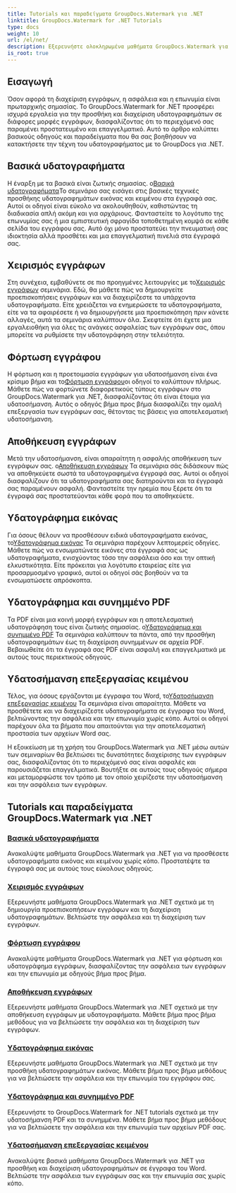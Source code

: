 ```yaml
---
title: Tutorials και παραδείγματα GroupDocs.Watermark για .NET
linktitle: GroupDocs.Watermark for .NET Tutorials
type: docs
weight: 10
url: /el/net/
description: Εξερευνήστε ολοκληρωμένα μαθήματα GroupDocs.Watermark για .NET. Μάθετε να προσθέτετε, να διαχειρίζεστε και να ασφαλίζετε υδατογραφήματα σε διάφορες μορφές εγγράφων με οδηγούς βήμα προς βήμα.
is_root: true
---
```

## Εισαγωγή

Όσον αφορά τη διαχείριση εγγράφων, η ασφάλεια και η επωνυμία είναι πρωταρχικής σημασίας. Το GroupDocs.Watermark for .NET προσφέρει ισχυρά εργαλεία για την προσθήκη και διαχείριση υδατογραφημάτων σε διάφορες μορφές εγγράφων, διασφαλίζοντας ότι το περιεχόμενό σας παραμένει προστατευμένο και επαγγελματικό. Αυτό το άρθρο καλύπτει βασικούς οδηγούς και παραδείγματα που θα σας βοηθήσουν να κατακτήσετε την τέχνη του υδατογραφήματος με το GroupDocs για .NET.

## Βασικά υδατογραφήματα

 Η έναρξη με τα βασικά είναι ζωτικής σημασίας. ο[Βασικά υδατογραφήματα](./watermarking-basics/)Το σεμινάριο σας εισάγει στις βασικές τεχνικές προσθήκης υδατογραφημάτων εικόνας και κειμένου στα έγγραφά σας. Αυτοί οι οδηγοί είναι εύκολο να ακολουθηθούν, καθιστώντας τη διαδικασία απλή ακόμη και για αρχάριους. Φανταστείτε το λογότυπο της επωνυμίας σας ή μια εμπιστευτική σφραγίδα τοποθετημένη κομψά σε κάθε σελίδα του εγγράφου σας. Αυτό όχι μόνο προστατεύει την πνευματική σας ιδιοκτησία αλλά προσθέτει και μια επαγγελματική πινελιά στα έγγραφά σας.

## Χειρισμός εγγράφων

 Στη συνέχεια, εμβαθύνετε σε πιο προηγμένες λειτουργίες με το[Χειρισμός εγγράφων](./document-manipulation/) σεμινάρια. Εδώ, θα μάθετε πώς να δημιουργείτε προεπισκοπήσεις εγγράφων και να διαχειρίζεστε τα υπάρχοντα υδατογραφήματα. Είτε χρειάζεται να ενημερώσετε τα υδατογραφήματα, είτε να τα αφαιρέσετε ή να δημιουργήσετε μια προεπισκόπηση πριν κάνετε αλλαγές, αυτά τα σεμινάρια καλύπτουν όλα. Σκεφτείτε ότι έχετε μια εργαλειοθήκη για όλες τις ανάγκες ασφαλείας των εγγράφων σας, όπου μπορείτε να ρυθμίσετε την υδατογράφηση στην τελειότητα.

## Φόρτωση εγγράφου

 Η φόρτωση και η προετοιμασία εγγράφων για υδατοσήμανση είναι ένα κρίσιμο βήμα και το[Φόρτωση εγγράφου](./document-loadings/)οι οδηγοί το καλύπτουν πλήρως. Μάθετε πώς να φορτώνετε διαφορετικούς τύπους εγγράφων στο GroupDocs.Watermark για .NET, διασφαλίζοντας ότι είναι έτοιμα για υδατοσήμανση. Αυτός ο οδηγός βήμα προς βήμα διασφαλίζει την ομαλή επεξεργασία των εγγράφων σας, θέτοντας τις βάσεις για αποτελεσματική υδατοσήμανση.

## Αποθήκευση εγγράφων

 Μετά την υδατοσήμανση, είναι απαραίτητη η ασφαλής αποθήκευση των εγγράφων σας. ο[Αποθήκευση εγγράφων](./document-savings/) Τα σεμινάρια σάς διδάσκουν πώς να αποθηκεύετε σωστά τα υδατογραφημένα έγγραφά σας. Αυτοί οι οδηγοί διασφαλίζουν ότι τα υδατογραφήματα σας διατηρούνται και τα έγγραφά σας παραμένουν ασφαλή. Φανταστείτε την ηρεμία που ξέρετε ότι τα έγγραφά σας προστατεύονται κάθε φορά που τα αποθηκεύετε.

## Υδατογράφημα εικόνας

 Για όσους θέλουν να προσθέσουν ειδικά υδατογραφήματα εικόνας, το[Υδατογράφημα εικόνας](./image-watermarkings/) Τα σεμινάρια παρέχουν λεπτομερείς οδηγίες. Μάθετε πώς να ενσωματώνετε εικόνες στα έγγραφά σας ως υδατογραφήματα, ενισχύοντας τόσο την ασφάλεια όσο και την οπτική ελκυστικότητα. Είτε πρόκειται για λογότυπο εταιρείας είτε για προσαρμοσμένο γραφικό, αυτοί οι οδηγοί σάς βοηθούν να τα ενσωματώσετε απρόσκοπτα.

## Υδατογράφημα και συνημμένο PDF

Τα PDF είναι μια κοινή μορφή εγγράφων και η αποτελεσματική υδατογράφηση τους είναι ζωτικής σημασίας. ο[Υδατογράφημα και συνημμένο PDF](./pdf-watermarking-attachments/) Τα σεμινάρια καλύπτουν τα πάντα, από την προσθήκη υδατογραφημάτων έως τη διαχείριση συνημμένων σε αρχεία PDF. Βεβαιωθείτε ότι τα έγγραφά σας PDF είναι ασφαλή και επαγγελματικά με αυτούς τους περιεκτικούς οδηγούς.

## Υδατοσήμανση επεξεργασίας κειμένου

 Τέλος, για όσους εργάζονται με έγγραφα του Word, το[Υδατοσήμανση επεξεργασίας κειμένου](./word-processing-watermarkings/) Τα σεμινάρια είναι απαραίτητα. Μάθετε να προσθέτετε και να διαχειρίζεστε υδατογραφήματα σε έγγραφα του Word, βελτιώνοντας την ασφάλεια και την επωνυμία χωρίς κόπο. Αυτοί οι οδηγοί παρέχουν όλα τα βήματα που απαιτούνται για την αποτελεσματική προστασία των αρχείων Word σας.

Η εξοικείωση με τη χρήση του GroupDocs.Watermark για .NET μέσω αυτών των σεμιναρίων θα βελτιώσει τις δυνατότητες διαχείρισης των εγγράφων σας, διασφαλίζοντας ότι το περιεχόμενό σας είναι ασφαλές και παρουσιάζεται επαγγελματικά. Βουτήξτε σε αυτούς τους οδηγούς σήμερα και μεταμορφώστε τον τρόπο με τον οποίο χειρίζεστε την υδατοσήμανση και την ασφάλεια των εγγράφων.
## Tutorials και παραδείγματα GroupDocs.Watermark για .NET 
### [Βασικά υδατογραφήματα](./watermarking-basics/)
Ανακαλύψτε μαθήματα GroupDocs.Watermark για .NET για να προσθέσετε υδατογραφήματα εικόνας και κειμένου χωρίς κόπο. Προστατέψτε τα έγγραφά σας με αυτούς τους εύκολους οδηγούς.
### [Χειρισμός εγγράφων](./document-manipulation/)
Εξερευνήστε μαθήματα GroupDocs.Watermark για .NET σχετικά με τη δημιουργία προεπισκοπήσεων εγγράφων και τη διαχείριση υδατογραφημάτων. Βελτιώστε την ασφάλεια και τη διαχείριση των εγγράφων.
### [Φόρτωση εγγράφου](./document-loadings/)
Ανακαλύψτε μαθήματα GroupDocs.Watermark για .NET για φόρτωση και υδατογράφημα εγγράφων, διασφαλίζοντας την ασφάλεια των εγγράφων και την επωνυμία με οδηγούς βήμα προς βήμα.
### [Αποθήκευση εγγράφων](./document-savings/)
Εξερευνήστε μαθήματα GroupDocs.Watermark για .NET σχετικά με την αποθήκευση εγγράφων με υδατογραφήματα. Μάθετε βήμα προς βήμα μεθόδους για να βελτιώσετε την ασφάλεια και τη διαχείριση των εγγράφων.
### [Υδατογράφημα εικόνας](./image-watermarkings/)
Εξερευνήστε μαθήματα GroupDocs.Watermark για .NET σχετικά με την προσθήκη υδατογραφημάτων εικόνας. Μάθετε βήμα προς βήμα μεθόδους για να βελτιώσετε την ασφάλεια και την επωνυμία του εγγράφου σας.
### [Υδατογράφημα και συνημμένο PDF](./pdf-watermarking-attachments/)
Εξερευνήστε το GroupDocs.Watermark for .NET tutorials σχετικά με την υδατοσήμανση PDF και τα συνημμένα. Μάθετε βήμα προς βήμα μεθόδους για να βελτιώσετε την ασφάλεια και την επωνυμία των αρχείων PDF σας.
### [Υδατοσήμανση επεξεργασίας κειμένου](./word-processing-watermarkings/)
Ανακαλύψτε βασικά μαθήματα GroupDocs.Watermark για .NET για προσθήκη και διαχείριση υδατογραφημάτων σε έγγραφα του Word. Βελτιώστε την ασφάλεια των εγγράφων σας και την επωνυμία σας χωρίς κόπο.